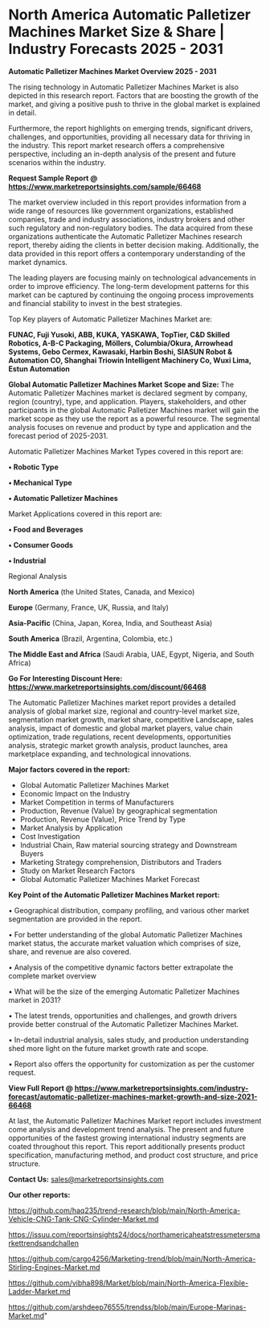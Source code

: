 # North America Automatic Palletizer Machines Market Size & Share | Industry Forecasts 2025 - 2031

<Strong> Automatic Palletizer Machines Market Overview 2025 - 2031</strong>

The rising technology in Automatic Palletizer Machines Market is also depicted in this research report. Factors that are boosting the growth of the market, and giving a positive push to thrive in the global market is explained in detail.

Furthermore, the report highlights on emerging trends, significant drivers, challenges, and opportunities, providing all necessary data for thriving in the industry. This report market research offers a comprehensive perspective, including an in-depth analysis of the present and future scenarios within the industry.

<strong>Request Sample Report @ <a href=https://www.marketreportsinsights.com/sample/66468>https://www.marketreportsinsights.com/sample/66468</a></strong>

The market overview included in this report provides information from a wide range of resources like government organizations, established companies, trade and industry associations, industry brokers and other such regulatory and non-regulatory bodies. The data acquired from these organizations authenticate the Automatic Palletizer Machines research report, thereby aiding the clients in better decision making. Additionally, the data provided in this report offers a contemporary understanding of the market dynamics.

The leading players are focusing mainly on technological advancements in order to improve efficiency. The long-term development patterns for this market can be captured by continuing the ongoing process improvements and financial stability to invest in the best strategies.

Top Key players of Automatic Palletizer Machines Market are:

<strong>FUNAC, Fuji Yusoki, ABB, KUKA, YASKAWA, TopTier, C&D Skilled Robotics, A-B-C Packaging, Möllers, Columbia/Okura, Arrowhead Systems, Gebo Cermex, Kawasaki, Harbin Boshi, SIASUN Robot & Automation CO, Shanghai Triowin Intelligent Machinery Co, Wuxi Lima, Estun Automation</strong>

<strong><b>Global Automatic Palletizer Machines Market Scope and Size:</b></strong>
The Automatic Palletizer Machines market is declared segment by company, region (country), type, and application. Players, stakeholders, and other participants in the global Automatic Palletizer Machines market will gain the market scope as they use the report as a powerful resource. The segmental analysis focuses on revenue and product by type and application and the forecast period of 2025-2031.

Automatic Palletizer Machines Market Types covered in this report are:

<strong>• Robotic Type

• Mechanical Type

• Automatic Palletizer Machines</strong>

Market Applications covered in this report are:

<strong>• Food and Beverages

• Consumer Goods

• Industrial</strong> 

Regional Analysis

<strong>North America</strong> (the United States, Canada, and Mexico)

<strong>Europe</strong> (Germany, France, UK, Russia, and Italy)

<strong>Asia-Pacific</strong> (China, Japan, Korea, India, and Southeast Asia)

<strong>South America</strong> (Brazil, Argentina, Colombia, etc.)

<strong>The Middle East and Africa</strong> (Saudi Arabia, UAE, Egypt, Nigeria, and South Africa)

<strong>Go For Interesting Discount Here: <a href=https://www.marketreportsinsights.com/discount/66468>https://www.marketreportsinsights.com/discount/66468</a></strong>

The Automatic Palletizer Machines market report provides a detailed analysis of global market size, regional and country-level market size, segmentation market growth, market share, competitive Landscape, sales analysis, impact of domestic and global market players, value chain optimization, trade regulations, recent developments, opportunities analysis, strategic market growth analysis, product launches, area marketplace expanding, and technological innovations.

<strong><b>Major factors covered in the report:</b></strong>
<ul>
  <li>Global Automatic Palletizer Machines Market </li>
  <li>Economic Impact on the Industry</li>
  <li>Market Competition in terms of Manufacturers</li>
  <li>Production, Revenue (Value) by geographical segmentation</li>
  <li>Production, Revenue (Value), Price Trend by Type</li>
  <li>Market Analysis by Application</li>
  <li>Cost Investigation</li>
  <li>Industrial Chain, Raw material sourcing strategy and Downstream Buyers</li>
  <li>Marketing Strategy comprehension, Distributors and Traders</li>
  <li>Study on Market Research Factors</li>
  <li>Global Automatic Palletizer Machines Market Forecast</li>
</ul>

<strong><b>Key Point of the Automatic Palletizer Machines Market report:</b></strong>

• Geographical distribution, company profiling, and various other market segmentation are provided in the report.

• For better understanding of the global Automatic Palletizer Machines market status, the accurate market valuation which comprises of size, share, and revenue are also covered.

• Analysis of the competitive dynamic factors better extrapolate the complete market overview

• What will be the size of the emerging Automatic Palletizer Machines market in 2031?

• The latest trends, opportunities and challenges, and growth drivers provide better construal of the Automatic Palletizer Machines Market.

• In-detail industrial analysis, sales study, and production understanding shed more light on the future market growth rate and scope.

• Report also offers the opportunity for customization as per the customer request.

<strong><b>View Full Report @ <a href=https://www.marketreportsinsights.com/industry-forecast/automatic-palletizer-machines-market-growth-and-size-2021-66468>https://www.marketreportsinsights.com/industry-forecast/automatic-palletizer-machines-market-growth-and-size-2021-66468</a></b></strong>


At last, the Automatic Palletizer Machines Market report includes investment come analysis and development trend analysis. The present and future opportunities of the fastest growing international industry segments are coated throughout this report. This report additionally presents product specification, manufacturing method, and product cost structure, and price structure.

<strong>Contact Us:</strong>
sales@marketreportsinsights.com

<strong>Our other reports:</strong>

<a href=https://github.com/haq235/trend-research/blob/main/North-America-Vehicle-CNG-Tank-CNG-Cylinder-Market.md>https://github.com/haq235/trend-research/blob/main/North-America-Vehicle-CNG-Tank-CNG-Cylinder-Market.md</a>

<a href=https://issuu.com/reportsinsights24/docs/northamericaheatstressmetersmarkettrendsandchallen>https://issuu.com/reportsinsights24/docs/northamericaheatstressmetersmarkettrendsandchallen</a>

<a href=https://github.com/cargo4256/Marketing-trend/blob/main/North-America-Stirling-Engines-Market.md>https://github.com/cargo4256/Marketing-trend/blob/main/North-America-Stirling-Engines-Market.md</a>

<a href=https://github.com/vibha898/Market/blob/main/North-America-Flexible-Ladder-Market.md>https://github.com/vibha898/Market/blob/main/North-America-Flexible-Ladder-Market.md</a>

<a href=https://github.com/arshdeep76555/trendss/blob/main/Europe-Marinas-Market.md>https://github.com/arshdeep76555/trendss/blob/main/Europe-Marinas-Market.md</a>"
